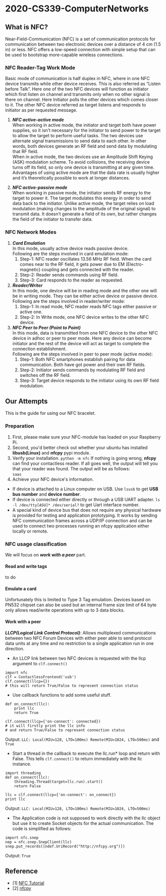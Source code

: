 # 2020-CS339-ComputerNetworks
## What is NFC?
Near-Field-Communication (NFC) is a set of communication protocols for communication 
between two electronic devices over a distance of 4 cm (1.5 in) or less.
NFC offers a low-speed connection with simple setup that can be used to bootstrap more-capable wireless connections.
### NFC Reader-Tag Work Mode
Basic mode of communication is half duplex in NFC, where in one NFC device transmits while other device receives. 
This is also referred as “Listen before Talk”. Here one of the two NFC devices will function as initiator which 
first listen on channel and transmits only when no other signal is there on channel. Here Initiator polls 
the other devices which comes closer to it. The other NFC device referred as target listens and responds to initiator as per requested message.
1. ***NFC active-active mode***\
   When working in active mode, the initiator and target both have power supplies, so it isn’t necessary for the initiator 
   to send power to the target to allow the target to perform useful tasks. The two devices use alternate signal transmissions to send data to each other. 
   In other words, both devices generate an RF field and send data by modulating that RF field.\
   When in active mode, the two devices use an Amplitude Shift Keying (ASK) modulation scheme. To avoid collisions, 
   the receiving device turns off its field, so only one device is transmitting at any given time. Advantages of using active mode are that the data rate is usually higher 
   and it’s theoretically possible to work at longer distances.
   
2. ***NFC active-passive mode***\
   When working in passive mode, the initiator sends RF energy to the target to power it. The target modulates this energy 
   in order to send data back to the initiator. Unlike active mode, the target relies on load modulation (making changes to 
   the amplitude of the original signal) to transmit data. It doesn’t generate a field of its own, but rather changes the field of the initiator to transfer data.
### NFC Network Modes
1. ***Card Emulation***\
In this mode, usually active device reads passive device.\
Following are the steps involved in card emulation mode:
    1. Step-1: NFC reader oscillates 13.56 MHz RF field. When the card comes near to the RF field, 
    it gets power due to EM (Electro-magnetic) coupling and gets connected with the reader.
    2. Step-2: Reader sends commands using RF field.
    3. Step-3: Card responds to the reader as requested.
2. ***Reader/Writer***\
In this mode, one device will be in reading mode and the other one will be in writing mode. They can be either active device or passive device.\
Following are the steps involved in reader/writer mode:
    1. Step-1: In read mode, NFC reader reads NFC tags either passive or active one.
    2. Step-2: In Write mode, one NFC device writes to the other NFC device.
3. ***NFC Peer to Peer (Point to Point)***\
In this mode, data is transmitted from one NFC device to the other NFC device in adhoc or peer to peer mode. 
Here any device can become initiator and the rest of the device will act as target to complete the connection establishment.\
Following are the steps involved in peer to peer mode (active mode):
    1. Step-1: Both NFC smartphones establish pairing for data communication. Both have got power and their own RF fields.
    2. Step-2: Initiator sends commands by modulating RF field and switches off the RF field.
    3. Step-3: Target device responds to the initiator using its own RF field modulation.
## Our Attempts
This is the guide for using our NFC bracelet.

### Preparation
1. First, please make sure your NFC-module has loaded on your Raspberry Pi. 
2. Second, you'd better check out whether your ubuntu has installed **libusb(Linux)** and  **nfcpy** pypi module.
3. Verify your installation. ``python -m nfc`` If nothing is going wrong, **nfcpy** can find your contactless reader. If all goes well, the output will tell you that your reader was found.
The output will be as follows: \
``saas`` 
4. Achieve your NFC device's information. 
* If device is attached to a Linux computer on USB. Use ``lsusb`` to get **USB bus number** and **device number**. 
* If device is connected either directly or through a USB UART adapter. ``ls -l /dev/tty[ASU]* /dev/serial?`` to get Uart interface number.
* A special kind of device bus that does not require any physical hardware is provided for testing and application prototyping. 
It works by sending NFC communication frames across a UDP/IP connection and can be used to connect two processes running an nfcpy application either locally or remote.
### NFC usage classification
We will focus on ***work with a peer*** part.
#### Read and write tags
to do
#### Emulate a card
Unfortunately this is limited to Type 3 Tag emulation. Devices based on PN532 chipset can also be used 
but an internal frame size limit of 64 byte only allows read/write operations with up to 3 data blocks.


#### Work with a peer
***LLCP(Logical Link Control Protocol)***: Allows multiplexed communications 
between two NFC Forum Devices with either peer able to send protocol data units 
at any time and no restriction to a single application run in one direction.
* An LLCP link between two NFC devices is requested with the llcp argument to ``clf.connect()``
```
import nfc
clf = ContactlessFrontend('usb')
clf.connect(llcp={})
# this will return True/False to represent connection status
```
* Use callback functions to add some useful stuff.
```
def on_connect(llc):
    print llc
    return True

clf.connect(llcp={'on-connect': connected})
# it will firstly print the llc info
# and return True/False to represent connection status
```
Output: ``LLC: Local(MIU=128, LTO=100ms) Remote(MIU=1024, LTO=500ms)``
and ``True``
* Start a thread in the callback to execute the llc.run* loop and return with False. 
This tells ``clf.connect()`` to return immediately with the llc instance.
```
import threading
def on_connect(llc):
    threading.Thread(target=llc.run).start()
    return False

llc = clf.connect(llcp={'on-connect': on_connect})
print llc
```
Output: ``LLC: Local(MIU=128, LTO=100ms) Remote(MIU=1024, LTO=500ms)``
* The Application code is not supposed to work directly with the llc object 
but use it to create Socket objects for the actual communication. The code 
is simplified as follows:
```
import nfc.snep
nep = nfc.snep.SnepClient(llc)
snep.put_records([ndef.UriRecord("http://nfcpy.org")])
```
Output: ``True``

## Reference
- [1] [NFC Tutorial](https://iotpoint.wordpress.com/nfc-tutorial/)
- [2] [nfcpy](https://nfcpy.readthedocs.io/en/latest/topics/get-started.html)